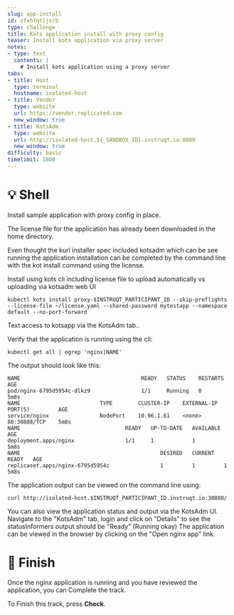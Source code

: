 ```yaml
---
slug: app-install
id: zfxhfqtljsrb
type: challenge
title: Kots application install with proxy config
teaser: Install kots application via proxy server
notes:
- type: text
  contents: |
    # Install kots application using a proxy server
tabs:
- title: Host
  type: terminal
  hostname: isolated-host
- title: Vendor
  type: website
  url: https://vendor.replicated.com
  new_window: true
- title: KotsAdm
  type: website
  url: http://isolated-host.${_SANDBOX_ID}.instruqt.io:8800
  new_window: true
difficulty: basic
timelimit: 1800
---
```


💡 Shell
=========

Install sample application with proxy config in place.

The license file for the application has already been downloaded in the home directory.

Even thought the kurl installer spec included kotsadm which can be see running the application installation can be completed by the command line with the kot install command using the license.

Install using kots cli including license file to upload automatically vs uploading via kotsadm web UI
```
kubectl kots install proxy-$INSTRUQT_PARTICIPANT_ID --skip-preflights --license-file ~/license.yaml --shared-password mytestapp --namespace default --no-port-forward
```

Text access to kotsapp via the KotsAdm tab..

Verify that the application is running using the cli:
```
kubectl get all | egrep 'nginx|NAME'
```

The output should look like this:
```
NAME                                      READY   STATUS    RESTARTS   AGE
pod/nginx-6795d5954c-dlkz9                1/1     Running   0          5m8s
NAME                         TYPE        CLUSTER-IP    EXTERNAL-IP   PORT(S)         AGE
service/nginx                NodePort    10.96.1.61    <none>        80:30888/TCP    5m8s
NAME                                 READY   UP-TO-DATE   AVAILABLE   AGE
deployment.apps/nginx                1/1     1            1           5m8s
NAME                                            DESIRED   CURRENT   READY   AGE
replicaset.apps/nginx-6795d5954c                1         1         1       5m8s
```

The application output can be viewed on the command line using:
```
curl http://isolated-host.$INSTRUQT_PARTICIPANT_ID.instruqt.io:30888/
```

You can also view the application status and output via the KotsAdm UI.
Navigate to the "KotsAdm" tab, login and click on "Details" to see the statusInformers output should be "Ready" (Running okay)
The application can be viewed in the browser by clicking on the "Open nginx app" link.


🏁 Finish
==========
Once the nginx application is running and you have reviewed the application, you can Complete the track.

To Finish this track, press **Check**.

